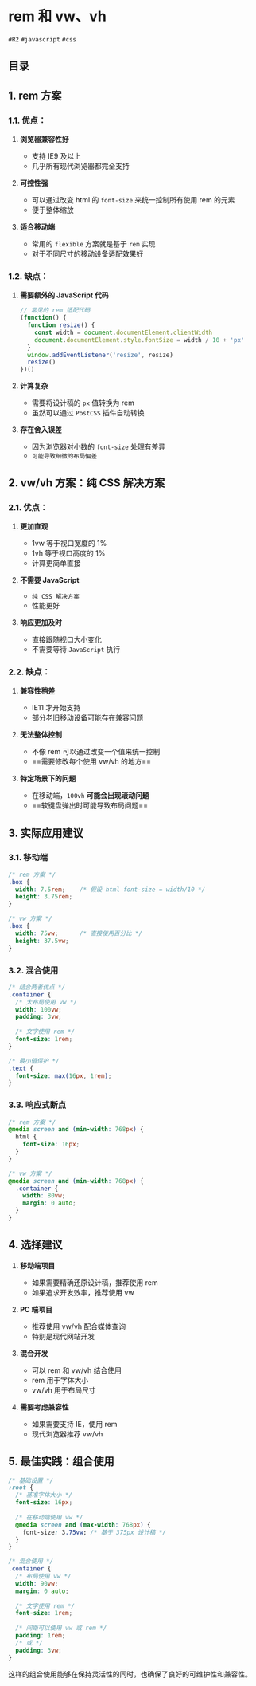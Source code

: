 
# rem 和 vw、vh

`#R2` `#javascript` `#css` 


## 目录
<!-- toc -->
 ## 1. rem 方案 

### 1.1. 优点：

1. **浏览器兼容性好**
	- 支持 IE9 及以上
	- 几乎所有现代浏览器都完全支持

2. **可控性强**
	- 可以通过改变 html 的 `font-size` 来统一控制所有使用 rem 的元素
	- 便于整体缩放

3. **适合移动端**
	- 常用的 `flexible` 方案就是基于 `rem` 实现
	- 对于不同尺寸的移动设备适配效果好

### 1.2. 缺点：

1. **需要额外的 JavaScript 代码**
   ```javascript
   // 常见的 rem 适配代码
   (function() {
     function resize() {
       const width = document.documentElement.clientWidth
       document.documentElement.style.fontSize = width / 10 + 'px'
     }
     window.addEventListener('resize', resize)
     resize()
   })()
   ```

2. **计算复杂**
   - 需要将设计稿的 `px` 值转换为 rem
   - 虽然可以通过 `PostCSS` 插件自动转换

3. **存在舍入误差**
   - 因为浏览器对小数的 `font-size` 处理有差异
   - `可能导致细微的布局偏差`

## 2. vw/vh 方案：纯 CSS 解决方案

### 2.1. 优点：

1. **更加直观**
	- 1vw 等于视口宽度的 1%
	- 1vh 等于视口高度的 1%
	- 计算更简单直接

2. **不需要 JavaScript**
	- `纯 CSS 解决方案`
	- 性能更好

3. **响应更加及时**
	- 直接跟随视口大小变化
	- 不需要等待 `JavaScript` 执行

### 2.2. 缺点：

1. **兼容性稍差**
	- IE11 才开始支持
	- 部分老旧移动设备可能存在兼容问题

2. **无法整体控制**
	- 不像 rem 可以通过改变一个值来统一控制
	- ==需要修改每个使用 vw/vh 的地方==

3. **特定场景下的问题**
	- 在移动端，`100vh` **可能会出现滚动问题**
	- ==软键盘弹出时可能导致布局问题==

## 3. 实际应用建议

### 3.1. 移动端

```css
/* rem 方案 */
.box {
  width: 7.5rem;    /* 假设 html font-size = width/10 */
  height: 3.75rem;
}

/* vw 方案 */
.box {
  width: 75vw;      /* 直接使用百分比 */
  height: 37.5vw;
}
```

### 3.2. 混合使用

```css
/* 结合两者优点 */
.container {
  /* 大布局使用 vw */
  width: 100vw;
  padding: 3vw;
  
  /* 文字使用 rem */
  font-size: 1rem;
}

/* 最小值保护 */
.text {
  font-size: max(16px, 1rem);
}
```

### 3.3. 响应式断点

```css
/* rem 方案 */
@media screen and (min-width: 768px) {
  html {
    font-size: 16px;
  }
}

/* vw 方案 */
@media screen and (min-width: 768px) {
  .container {
    width: 80vw;
    margin: 0 auto;
  }
}
```

## 4. 选择建议

1. **移动端项目**
   - 如果需要精确还原设计稿，推荐使用 rem
   - 如果追求开发效率，推荐使用 vw

2. **PC 端项目**
   - 推荐使用 vw/vh 配合媒体查询
   - 特别是现代网站开发

3. **混合开发**
   - 可以 rem 和 vw/vh 结合使用
   - rem 用于字体大小
   - vw/vh 用于布局尺寸

4. **需要考虑兼容性**
   - 如果需要支持 IE，使用 rem
   - 现代浏览器推荐 vw/vh

## 5. 最佳实践：组合使用

```css
/* 基础设置 */
:root {
  /* 基准字体大小 */
  font-size: 16px;
  
  /* 在移动端使用 vw */
  @media screen and (max-width: 768px) {
    font-size: 3.75vw; /* 基于 375px 设计稿 */
  }
}

/* 混合使用 */
.container {
  /* 布局使用 vw */
  width: 90vw;
  margin: 0 auto;
  
  /* 文字使用 rem */
  font-size: 1rem;
  
  /* 间距可以使用 vw 或 rem */
  padding: 1rem;
  /* 或 */
  padding: 3vw;
}
```

这样的组合使用能够在保持灵活性的同时，也确保了良好的可维护性和兼容性。